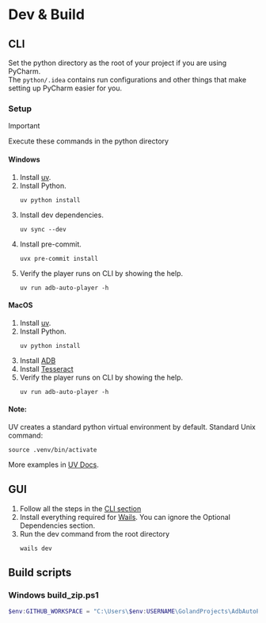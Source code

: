 # Dev & Build

## CLI
Set the python directory as the root of your project if you are using PyCharm.  
The `python/.idea` contains run configurations and other things that make setting up PyCharm easier for you.  

### Setup
> [!IMPORTANT]
> Execute these commands in the python directory
#### Windows
1. Install [uv](https://docs.astral.sh/uv/getting-started/installation).
2. Install Python.
    ```shell
    uv python install
    ```
3. Install dev dependencies.
   ```shell
   uv sync --dev
   ```
4. Install pre-commit.
   ```shell
   uvx pre-commit install
   ```
5. Verify the player runs on CLI by showing the help.
    ```shell
    uv run adb-auto-player -h
    ```

#### MacOS
1. Install [uv](https://docs.astral.sh/uv/getting-started/installation).
2. Install Python.
    ```shell
    uv python install
    ```
3. Install [ADB](https://formulae.brew.sh/cask/android-platform-tools)
4. Install [Tesseract](https://formulae.brew.sh/formula/tesseract)
5. Verify the player runs on CLI by showing the help.
    ```shell
    uv run adb-auto-player -h
    ```

#### Note:
UV creates a standard python virtual environment by default.
Standard Unix command:
```shell
source .venv/bin/activate
```
More examples in [UV Docs](https://docs.astral.sh/uv/pip/environments/#creating-a-virtual-environment).

## GUI
1. Follow all the steps in the [CLI section](#cli)
2. Install everything required for [Wails](https://wails.io/docs/gettingstarted/installation/).
   You can ignore the Optional Dependencies section.
3. Run the dev command from the root directory
   ```shell
   wails dev
   ```

## Build scripts
### Windows build_zip.ps1
```powershell
$env:GITHUB_WORKSPACE = "C:\Users\$env:USERNAME\GolandProjects\AdbAutoPlayer"; .github\scripts\build_zip.ps1
```
